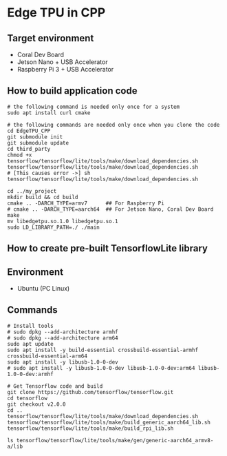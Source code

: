 # Edge TPU in CPP
## Target environment
- Coral Dev Board
- Jetson Nano + USB Accelerator
- Raspberry Pi 3 + USB Accelerator


## How to build application code
```
# the following command is needed only once for a system
sudo apt install curl cmake

# the following commands are needed only once when you clone the code
cd EdgeTPU_CPP
git submodule init
git submodule update
cd third_party
chmod +x tensorflow/tensorflow/lite/tools/make/download_dependencies.sh
tensorflow/tensorflow/lite/tools/make/download_dependencies.sh
# [This causes error ->] sh tensorflow/tensorflow/lite/tools/make/download_dependencies.sh

cd ../my_project
mkdir build && cd build
cmake .. -DARCH_TYPE=armv7		## For Raspberry Pi
# cmake .. -DARCH_TYPE=aarch64	## For Jetson Nano, Coral Dev Board
make
mv libedgetpu.so.1.0 libedgetpu.so.1
sudo LD_LIBRARY_PATH=./ ./main

```

## How to create pre-built TensorflowLite library
## Environment
- Ubuntu (PC Linux)

## Commands
```
# Install tools
# sudo dpkg --add-architecture armhf
# sudo dpkg --add-architecture arm64
sudo apt update
sudo apt install -y build-essential crossbuild-essential-armhf crossbuild-essential-arm64
sudo apt install -y libusb-1.0-0-dev
# sudo apt install -y libusb-1.0-0-dev libusb-1.0-0-dev:arm64 libusb-1.0-0-dev:armhf

# Get Tensorflow code and build
git clone https://github.com/tensorflow/tensorflow.git
cd tensorflow
git checkout v2.0.0
cd ..
tensorflow/tensorflow/lite/tools/make/download_dependencies.sh
tensorflow/tensorflow/lite/tools/make/build_generic_aarch64_lib.sh
tensorflow/tensorflow/lite/tools/make/build_rpi_lib.sh 

ls tensorflow/tensorflow/lite/tools/make/gen/generic-aarch64_armv8-a/lib
```

